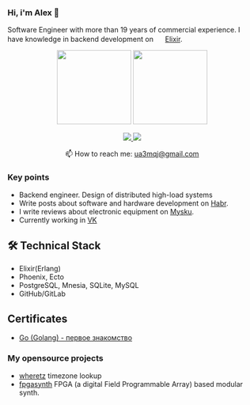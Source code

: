 ### Hi, i'm Alex 👋

Software Engineer with more than 19 years of commercial experience. I have knowledge in backend development on <img src="https://elixir-lang.org/favicon.ico" width="16"> [Elixir](https://elixir-lang.org).

<p align='center'>
   <a href="https://github-readme-stats.vercel.app/api?username=ua3mqj&show_icons=true&count_private=true"><img
           height=150
           src="https://github-readme-stats.vercel.app/api?username=ua3mqj&show_icons=true&count_private=true"/></a>
   <img height=150 src="https://github-readme-stats.vercel.app/api/top-langs/?username=ua3mqj&layout=compact"/>
</p>

<p align='center'>
   <a href="https://www.linkedin.com/in/%D0%B0%D0%BB%D0%B5%D0%BA%D1%81%D0%B5%D0%B9-%D0%B1%D0%BE%D0%BB%D1%8C%D1%88%D0%B0%D0%BA%D0%BE%D0%B2-a0921a70/">
       <img src="https://img.shields.io/badge/linkedin-%230077B5.svg?&style=for-the-badge&logo=linkedin&logoColor=white"/>
   </a>
   <a href="https://t.me/bolshakov_av">
       <img src="https://img.shields.io/badge/Telegram-2CA5E0?style=for-the-badge&logo=telegram&logoColor=white"/>
   </a>
<p align='center'>
   📫 How to reach me: <a href='mailto:ua3mqj@gmail.com'>ua3mqj@gmail.com</a>
</p>

### Key points
*   Backend engineer. Design of distributed high-load systems
*   Write posts about software and hardware development on [Habr](https://habr.com/ru/users/UA3MQJ/posts/).
*   I write reviews about electronic equipment on [Mysku](https://mysku.club/my/UA3MQJ).
*   Currently working in [VK](https://www.linkedin.com/company/vkcompany/mycompany/)

## 🛠 Technical Stack
*   Elixir(Erlang)
*   Phoenix, Ecto
*   PostgreSQL, Mnesia, SQLite, MySQL
*   GitHub/GitLab

## Certificates
*   [Go (Golang) - первое знакомство](https://stepik.org/cert/1502673)

### My opensource projects

*   [wheretz](https://github.com/UA3MQJ/wheretz) timezone lookup
*   [fpgasynth](https://github.com/UA3MQJ/fpga-synth) FPGA (a digital Field Programmable Array) based modular synth.

<!--
**UA3MQJ/UA3MQJ** is a ✨ _special_ ✨ repository because its `README.md` (this file) appears on your GitHub profile.

Here are some ideas to get you started:

- 🔭 I’m currently working on ...
- 🌱 I’m currently learning ...
- 👯 I’m looking to collaborate on ...
- 🤔 I’m looking for help with ...
- 💬 Ask me about ...
- 📫 How to reach me: ...
- 😄 Pronouns: ...
- ⚡ Fun fact: ...
-->
